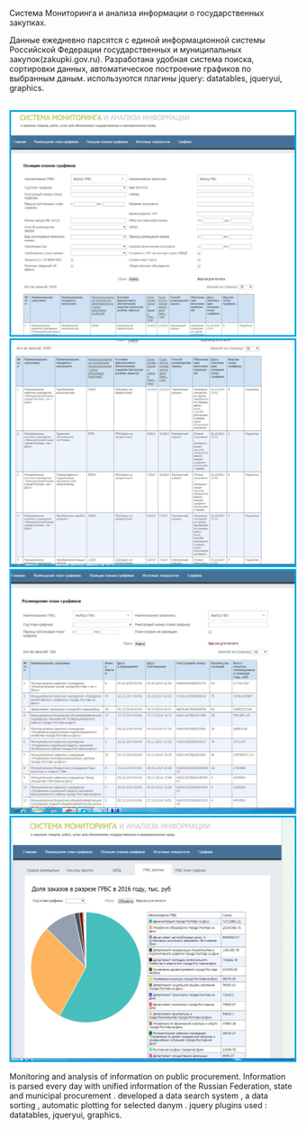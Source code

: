  <style>
   img {
    border: 3px solid #00a8e1;
   }
  </style>
Система Мониторинга и анализа информации о государственных закупках.<br>

Данные ежедневно парсятся с единой информационной системы Российской Федерации государственных и муниципальных закупок(zakupki.gov.ru). Разработана удобная система поиска, сортировки данных, автоматическое построение графиков по выбранным даным. используются плагины jquery: datatables, jqueryui, graphics.

<br>
<img src="/7.JPG" border="1px">
<br>
<img src="/8.JPG" border="1">
<br>
<img src="/9.JPG" border="1">
<br>
<img src="/10.JPG" border="1">


Monitoring and analysis of information on public procurement. Information is parsed every day with unified information of the Russian Federation, state and municipal procurement . developed a data search system , a data sorting , automatic plotting for selected danym . jquery plugins used : datatables, jqueryui, graphics.
